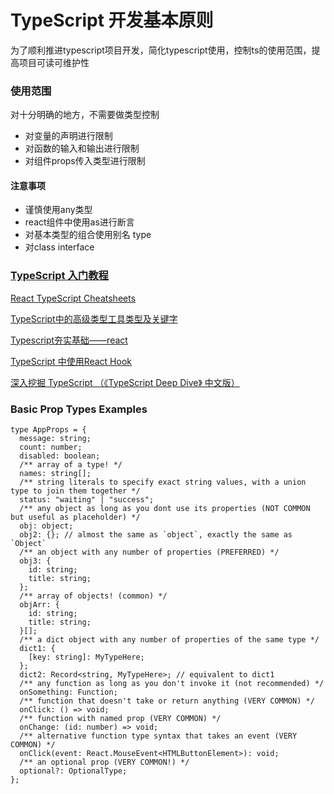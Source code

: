 # TypeScript 开发基本原则

为了顺利推进typescript项目开发，简化typescript使用，控制ts的使用范围，提高项目可读可维护性

###  使用范围 

对十分明确的地方，不需要做类型控制

- 对变量的声明进行限制
- 对函数的输入和输出进行限制
- 对组件props传入类型进行限制

#### 注意事项  

- 谨慎使用any类型
- react组件中使用as进行断言
- 对基本类型的组合使用别名 type 
- 对class interface

### [TypeScript 入门教程](https://ts.xcatliu.com/)  
[React TypeScript Cheatsheets](https://react-typescript-cheatsheet.netlify.app/)  

[TypeScript中的高级类型工具类型及关键字](https://juejin.cn/post/6900712964299423758#heading-1)

[Typescript夯实基础——react](https://juejin.cn/post/6869580500143947789)

[TypeScript 中使用React Hook](https://juejin.cn/post/6844903856321626126)  

[深入挖掘 TypeScript （《TypeScript Deep Dive》 中文版）](https://rexdainiel.gitbooks.io/typescript/content/)


### Basic Prop Types Examples

```
type AppProps = {
  message: string;
  count: number;
  disabled: boolean;
  /** array of a type! */
  names: string[];
  /** string literals to specify exact string values, with a union type to join them together */
  status: "waiting" | "success";
  /** any object as long as you dont use its properties (NOT COMMON but useful as placeholder) */
  obj: object;
  obj2: {}; // almost the same as `object`, exactly the same as `Object`
  /** an object with any number of properties (PREFERRED) */
  obj3: {
    id: string;
    title: string;
  };
  /** array of objects! (common) */
  objArr: {
    id: string;
    title: string;
  }[];
  /** a dict object with any number of properties of the same type */
  dict1: {
    [key: string]: MyTypeHere;
  };
  dict2: Record<string, MyTypeHere>; // equivalent to dict1
  /** any function as long as you don't invoke it (not recommended) */
  onSomething: Function;
  /** function that doesn't take or return anything (VERY COMMON) */
  onClick: () => void;
  /** function with named prop (VERY COMMON) */
  onChange: (id: number) => void;
  /** alternative function type syntax that takes an event (VERY COMMON) */
  onClick(event: React.MouseEvent<HTMLButtonElement>): void;
  /** an optional prop (VERY COMMON!) */
  optional?: OptionalType;
};
```

